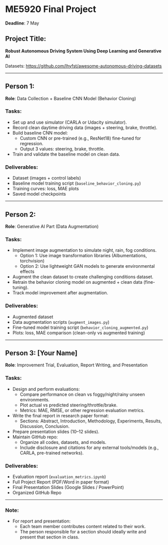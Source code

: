 # ME5920 Final Project

**Deadline**: 7 May

## Project Title: 
**Robust Autonomous Driving System Using Deep Learning and Generative AI**

Datasets: https://github.com/lhyfst/awesome-autonomous-driving-datasets

---

## Person 1:  
**Role**: Data Collection + Baseline CNN Model (Behavior Cloning)

### Tasks:
- Set up and use simulator (CARLA or Udacity simulator).
- Record clean daytime driving data (images + steering, brake, throttle).
- Build baseline CNN model:
  - Custom CNN or pre-trained (e.g., ResNet18) fine-tuned for regression.
  - Output 3 values: steering, brake, throttle.
- Train and validate the baseline model on clean data.

### Deliverables:
- Dataset (images + control labels)
- Baseline model training script (`baseline_behavior_cloning.py`)
- Training curves: loss, MAE plots
- Saved model checkpoints

---

## Person 2: 
**Role**: Generative AI Part (Data Augmentation)

### Tasks:
- Implement image augmentation to simulate night, rain, fog conditions.
  - Option 1: Use image transformation libraries (Albumentations, torchvision)
  - Option 2: Use lightweight GAN models to generate environmental effects
- Augment the clean dataset to create challenging conditions dataset.
- Retrain the behavior cloning model on augmented + clean data (fine-tuning).
- Track model improvement after augmentation.

### Deliverables:
- Augmented dataset
- Data augmentation scripts (`augment_images.py`)
- Fine-tuned model training script (`behavior_cloning_augmented.py`)
- Plots: loss, MAE comparison (clean-only vs augmented training)

---

## Person 3: [Your Name]  
**Role**: Improvement Trial, Evaluation, Report Writing, and Presentation

### Tasks:
- Design and perform evaluations:
  - Compare performance on clean vs foggy/night/rainy unseen environments.
  - Plot actual vs predicted steering/throttle/brake.
  - Metrics: MAE, RMSE, or other regression evaluation metrics.
- Write the final report in research paper format:
  - Sections: Abstract, Introduction, Methodology, Experiments, Results, Discussion, Conclusion.
- Prepare presentation slides (10–12 slides).
- Maintain GitHub repo:
  - Organize all codes, datasets, and models.
  - Include disclosure and citations for any external tools/models (e.g., CARLA, pre-trained networks).

### Deliverables:
- Evaluation report (`evaluation_metrics.ipynb`)
- Full Project Report (PDF/Word in paper format)
- Final Presentation Slides (Google Slides / PowerPoint)
- Organized GitHub Repo

---

### Note:
- For report and presentation:
  - Each team member contributes content related to their work.
  - The person responsible for a section should ideally write and present that section in class.
